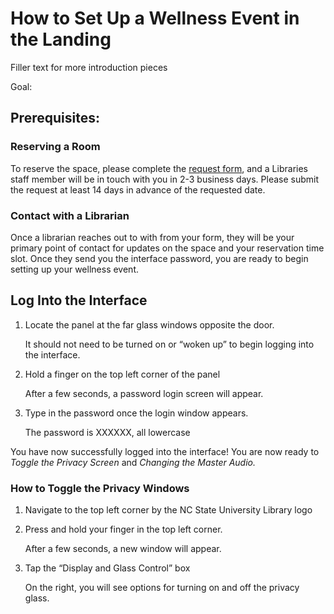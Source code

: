 # How to Set Up a Wellness Event in the Landing

Filler text for more introduction pieces

Goal:

## Prerequisites:
### Reserving a Room
To reserve the space, please complete the [request form](https://www.lib.ncsu.edu/request-high-tech-space), and a Libraries staff member will be in touch with you in 2-3 business days. Please submit the request at least 14 days in advance of the requested date.

### Contact with a Librarian
Once a librarian reaches out to with from your form, they will be your primary point of contact for updates on the space and your reservation time slot. Once they send you the interface password, you are ready to begin setting up your wellness event. 

## Log Into the Interface
1. Locate the panel at the far glass windows opposite the door. 

    It should not need to be turned on or “woken up” to begin logging into the interface.
2. Hold a finger on the top left corner of the panel

    After a few seconds, a password login screen will appear. 

3. Type in the password once the login window appears. 

    The password is XXXXXX, all lowercase

You have now successfully logged into the interface! You are now ready to *Toggle the Privacy Screen* and *Changing the Master Audio.*

### How to Toggle the Privacy Windows
1. Navigate to the top left corner by the NC State University Library logo
2. Press and hold your finger in the top left corner. 

    After a few seconds, a new window will appear.

4. Tap the “Display and Glass Control” box
    
    On the right, you will see options for turning on and off the privacy glass.
 